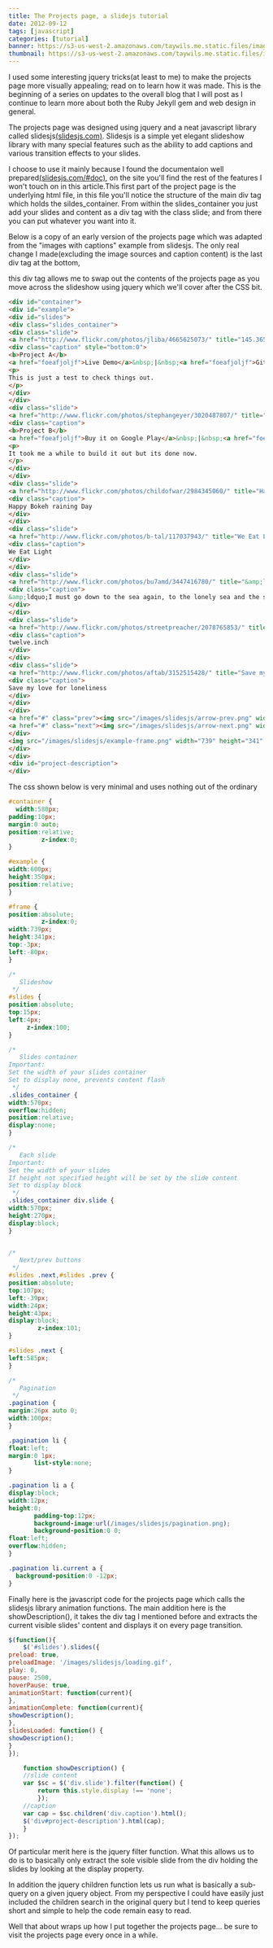 ```yaml
---
title: The Projects page, a slidejs tutorial
date: 2012-09-12
tags: [javascript]
categories: [tutorial]
banner: https://s3-us-west-2.amazonaws.com/taywils.me.static.files/images/post_banners_thumbnails/newprojectspage.JPG
thumbnail: https://s3-us-west-2.amazonaws.com/taywils.me.static.files/images/post_banners_thumbnails/newprojectspage.JPG
---
```

I used some interesting jquery tricks(at least to me) to make the projects page more visually appealing; read on to learn how it was made. This is the beginning of a series on updates to the overall blog that I will post as I continue to learn more about both the Ruby Jekyll gem and web design in general.

<!-- more -->
The projects page was designed using jquery and a neat javascript library called slidesjs<a href="http://slidesjs.com/">(slidesjs.com)</a>.
Slidesjs is a simple yet elegant slideshow library with many special features such as the ability to add captions and various transition effects to your slides.

I choose to use it mainly because I found the documentaion well prepared<a href="http://slidesjs.com/#docs">(slidesjs.com/#doc)</a>, on the site you'll find the rest of the features I won't touch on in this article.This first part of the project page is the underlying html file, in this file you'll notice the structure of the main div tag which holds the sildes_container. From within the slides_container you just add your slides and content as a div tag with the class slide; and from there you can put whatever you want into it.

Below is a copy of an early version of the projects page which was adapted from the "images with captions" example from slidesjs.
The only real change I made(excluding the image sources and caption content) is the last div tag at the bottom, <div id="project-description"> this div tag allows me to swap out the contents of the projects page as you move across the slideshow using jquery which we'll cover after the CSS bit.

```html
<div id="container">
<div id="example">
<div id="slides">
<div class="slides_container">
<div class="slide">
<a href="http://www.flickr.com/photos/jliba/4665625073/" title="145.365 - Happy Bokeh Thursday! | Flickr - Photo Sharing!" target="_blank"><img src="/images/slidesjs/slide-1.jpg" width="570" height="270" alt="Slide 1"></a>
<div class="caption" style="bottom:0">
<b>Project A</b>
<a href="foeafjoljf">Live Demo</a>&nbsp;|&nbsp;<a href="foeafjoljf">GitHub</a>
<p>
This is just a test to check things out.
</p>
</div>
</div>
<div class="slide">
<a href="http://www.flickr.com/photos/stephangeyer/3020487807/" title="Taxi | Flickr - Photo Sharing!" target="_blank"><img src="/images/slidesjs/slide-2.jpg" width="570" height="270" alt="Slide 2"></a>
<div class="caption">
<b>Project B</b>
<a href="foeafjoljf">Buy it on Google Play</a>&nbsp;|&nbsp;<a href="foeafjoljf">GitHub</a>
<p>
It took me a while to build it out but its done now.
</p>
</div>
</div>
<div class="slide">
<a href="http://www.flickr.com/photos/childofwar/2984345060/" title="Happy Bokeh raining Day | Flickr - Photo Sharing!" target="_blank"><img src="/images/slidesjs/slide-3.jpg" width="570" height="270" alt="Slide 3"></a>
<div class="caption">
Happy Bokeh raining Day
</div>
</div>
<div class="slide">
<a href="http://www.flickr.com/photos/b-tal/117037943/" title="We Eat Light | Flickr - Photo Sharing!" target="_blank"><img src="/images/slidesjs/slide-4.jpg" width="570" height="270" alt="Slide 4"></a>
<div class="caption">
We Eat Light
</div>
</div>
<div class="slide">
<a href="http://www.flickr.com/photos/bu7amd/3447416780/" title="&amp;ldquo;I must go down to the sea again, to the lonely sea and the sky; and all I ask is a tall ship and a star to steer her by.&amp;rdquo; | Flickr - Photo Sharing!" target="_blank"><img src="/images/slidesjs/slide-5.jpg" width="570" height="270" alt="Slide 5"></a>
<div class="caption">
&amp;ldquo;I must go down to the sea again, to the lonely sea and the sky...&amp;rdquo;
</div>
</div>
<div class="slide">
<a href="http://www.flickr.com/photos/streetpreacher/2078765853/" title="twelve.inch | Flickr - Photo Sharing!" target="_blank"><img src="/images/slidesjs/slide-6.jpg" width="570" height="270" alt="Slide 6"></a>
<div class="caption">
twelve.inch
</div>
</div>
<div class="slide">
<a href="http://www.flickr.com/photos/aftab/3152515428/" title="Save my love for loneliness | Flickr - Photo Sharing!" target="_blank"><img src="/images/slidesjs/slide-7.jpg" width="570" height="270" alt="Slide 7"></a>
<div class="caption">
Save my love for loneliness
</div>
</div>
</div>
<a href="#" class="prev"><img src="/images/slidesjs/arrow-prev.png" width="24" height="43" alt="Arrow Prev"></a>
<a href="#" class="next"><img src="/images/slidesjs/arrow-next.png" width="24" height="43" alt="Arrow Next"></a>
</div>
<img src="/images/slidesjs/example-frame.png" width="739" height="341" alt="Example Frame" id="frame">
</div>
</div>
<div id="project-description">
</div>
```
The css shown below is very minimal and uses nothing out of the ordinary
```css
#container {
  width:580px;
padding:10px;
margin:0 auto;
position:relative;
         z-index:0;
}

#example {
width:600px;
height:350px;
position:relative;
}

#frame {
position:absolute;
         z-index:0;
width:739px;
height:341px;
top:-3px;
left:-80px;
}

/*
   Slideshow
 */
#slides {
position:absolute;
top:15px;
left:4px;
     z-index:100;
}

/*
   Slides container
Important:
Set the width of your slides container
Set to display none, prevents content flash
 */
.slides_container {
width:570px;
overflow:hidden;
position:relative;
display:none;
}

/*
   Each slide
Important:
Set the width of your slides
If height not specified height will be set by the slide content
Set to display block
 */
.slides_container div.slide {
width:570px;
height:270px;
display:block;
}


/*
   Next/prev buttons
 */
#slides .next,#slides .prev {
position:absolute;
top:107px;
left:-39px;
width:24px;
height:43px;
display:block;
        z-index:101;
}

#slides .next {
left:585px;
}

/*
   Pagination
 */
.pagination {
margin:26px auto 0;
width:100px;
}

.pagination li {
float:left;
margin:0 1px;
       list-style:none;
}

.pagination li a {
display:block;
width:12px;
height:0;
       padding-top:12px;
       background-image:url(/images/slidesjs/pagination.png);
       background-position:0 0;
float:left;
overflow:hidden;
}

.pagination li.current a {
  background-position:0 -12px;
}
```
Finally here is the javascript code for the projects page which calls the slidesjs library animation functions.
The main addition here is the showDescription(), it takes the div tag I mentioned before and extracts the current visible slides' content and displays it on every page transition.
```javascript
$(function(){
    $('#slides').slides({
preload: true,
preloadImage: '/images/slidesjs/loading.gif',
play: 0,
pause: 2500,
hoverPause: true,
animationStart: function(current){
},
animationComplete: function(current){
showDescription();
},
slidesLoaded: function() {
showDescription();
}
});

    function showDescription() {
    //slide content
    var $sc = $('div.slide').filter(function() {
        return this.style.display !== 'none';
        });
    //caption
    var cap = $sc.children('div.caption').html();
    $('div#project-description').html(cap);
    }
});
```
Of particular merit here is the jquery filter function. 
What this allows us to do is to basically only extract the sole visible slide from the div holding the slides by looking at the display property.

In addition the jquery children function lets us run what is basically a sub-query on a given jquery object.
From my perspective I could have easily just included the children search in the original query but I tend to keep queries short and simple to help the code remain easy to read.

Well that about wraps up how I put together the projects page... be sure to visit the projects page every once in a while.
